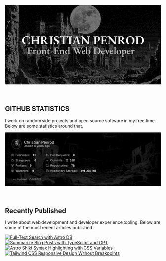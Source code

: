
<picture>
  <source media="(prefers-color-scheme: dark)" srcset="assets/banner.dark.png?v=66f5fc66-b0b7-4885-b302-915b4662945e" width="843px" />
  <source media="(prefers-color-scheme: light)" srcset="assets/banner.light.png?v=66f5fc66-b0b7-4885-b302-915b4662945e" width="843px" />
  <img src="assets/banner.dark.png?v=66f5fc66-b0b7-4885-b302-915b4662945e" alt="Banner" width="843px" />
</picture>
<br />
<br />
<br />
<h2>GITHUB STATISTICS</h2>
<p>I work on random side projects and open source software in my free time. Below are some statistics around that.</p>
<picture>
  <source media="(prefers-color-scheme: dark)" srcset="assets/statistics.dark.png?v=66f5fc66-b0b7-4885-b302-915b4662945e" width="843px" />
  <source media="(prefers-color-scheme: light)" srcset="assets/statistics.light.png?v=66f5fc66-b0b7-4885-b302-915b4662945e" width="843px" />
  <img src="assets/statistics.dark.png?v=66f5fc66-b0b7-4885-b302-915b4662945e" alt="Github Statistics" width="843px" />
</picture>
<br />
<br />
<br />
<h2>Recently Published</h2>
<p>I write about web development and developer experience tooling. Below are some of the most recent articles published.</p>
<a href="https://christianpenrod.com/blog/full-text-search-with-astro-db"><img src="https://christianpenrod.com/blog/full-text-search-with-astro-db.png?v=66f5fc66-b0b7-4885-b302-915b4662945e" alt="Full-Text Search with Astro DB" width="421px" /></a>
<a href="https://christianpenrod.com/blog/summarize-blog-posts-with-typescript-and-gpt"><img src="https://christianpenrod.com/blog/summarize-blog-posts-with-typescript-and-gpt.png?v=66f5fc66-b0b7-4885-b302-915b4662945e" alt="Summarize Blog Posts with TypeScript and GPT" width="421px" /></a>
<a href="https://christianpenrod.com/blog/astro-shiki-syntax-highlighting-with-css-variables"><img src="https://christianpenrod.com/blog/astro-shiki-syntax-highlighting-with-css-variables.png?v=66f5fc66-b0b7-4885-b302-915b4662945e" alt="Astro Shiki Syntax Highlighting with CSS Variables" width="421px" /></a>
<a href="https://christianpenrod.com/blog/tailwindcss-responsive-design-without-breakpoints"><img src="https://christianpenrod.com/blog/tailwindcss-responsive-design-without-breakpoints.png?v=66f5fc66-b0b7-4885-b302-915b4662945e" alt="Tailwind CSS Responsive Design Without Breakpoints" width="421px" /></a>
